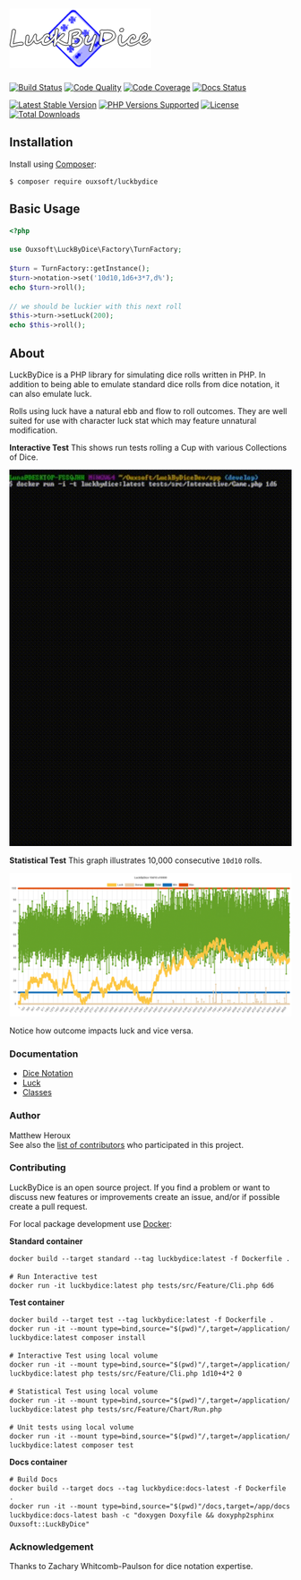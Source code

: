 # ![LuckByDice](https://raw.githubusercontent.com/Ouxsoft/LuckByDice/main/docs/logo.png)

[![Build Status](https://api.travis-ci.com/Ouxsoft/luckbydice.svg?branch=main&status=passed)](https://travis-ci.com/github/Ouxsoft/LuckByDice)
[![Code Quality](https://app.codacy.com/project/badge/Grade/08ce9a4f9d2041ed8d815ff6ad664242)](https://www.codacy.com/gh/Ouxsoft/LuckByDice/dashboard?utm_source=github.com&amp;utm_medium=referral&amp;utm_content=ouxsoft/LuckByDice&amp;utm_campaign=Badge_Grade)
[![Code Coverage](https://img.shields.io/codecov/c/github/Ouxsoft/LuckByDice)](https://codecov.io/gh/Ouxsoft/LuckByDice)
[![Docs Status](https://readthedocs.org/projects/luckbydice/badge/?version=latest&style=flat)](https://readthedocs.org/projects/luckbydice)

[![Latest Stable Version](https://img.shields.io/packagist/v/Ouxsoft/LuckByDice.svg)](https://packagist.org/packages/Ouxsoft/LuckByDice)
[![PHP Versions Supported](https://img.shields.io/badge/php-7.3%20to%208.0-777bb3.svg?logo=php&logoColor=white&labelColor=555555)](https://api.travis-ci.com/Ouxsoft/LuckByDice.svg?branch=master&status=passed)
[![License](https://img.shields.io/badge/license-MIT-428f7e.svg?logo=open%20source%20initiative&logoColor=white&labelColor=555555)](https://github.com/Ouxsoft/LuckByDice/blob/master/LICENSE)
[![Total Downloads](https://img.shields.io/packagist/dt/Ouxsoft/LuckByDice.svg)](https://packagist.org/packages/Ouxsoft/LuckByDice)

## Installation

Install using [Composer](https://getcomposer.org/download/):
```shell script
$ composer require ouxsoft/luckbydice
```

## Basic Usage
```php
<?php

use Ouxsoft\LuckByDice\Factory\TurnFactory;

$turn = TurnFactory::getInstance();
$turn->notation->set('10d10,1d6+3*7,d%');
echo $turn->roll(); 

// we should be luckier with this next roll
$this->turn->setLuck(200);
echo $this->roll();
```

## About
LuckByDice is a PHP library for simulating dice rolls written in PHP. In addition to being able to emulate standard 
dice rolls from dice notation, it can also emulate luck. 

Rolls using luck have a natural ebb and flow to roll outcomes. They are well suited for use with character luck stat
which may feature unnatural modification.

**Interactive Test**
This shows run tests rolling a Cup with various Collections of Dice.

![CLI Test Example](https://raw.githubusercontent.com/ouxsoft/LuckByDice/main/docs/interactive-test.gif)

**Statistical Test**
This graph illustrates 10,000 consecutive `10d10` rolls. 

![Chart Test Example](https://raw.githubusercontent.com/Ouxsoft/LuckByDice/main/docs/statistics.png)

Notice how outcome impacts luck and vice versa.

### Documentation
*  [Dice Notation](https://luckbydice.readthedocs.io/en/latest/project/dice-notation.html)
*  [Luck](https://luckbydice.readthedocs.io/en/latest/project/luck.html)
*  [Classes](https://luckbydice.readthedocs.io/en/latest/api.html)

### Author
Matthew Heroux<br />
See also the [list of contributors](https://github.com/Ouxsoft/LuckByDice/graphs/contributors) who participated in this project.

### Contributing
LuckByDice is an open source project. If you find a problem or want to discuss new features or improvements
create an issue, and/or if possible create a pull request.

For local package development use [Docker](https://www.docker.com/products/docker-desktop):

**Standard container**
```
docker build --target standard --tag luckbydice:latest -f Dockerfile .

# Run Interactive test
docker run -it luckbydice:latest php tests/src/Feature/Cli.php 6d6
```

**Test container**
```
docker build --target test --tag luckbydice:latest -f Dockerfile .
docker run -it --mount type=bind,source="$(pwd)"/,target=/application/ luckbydice:latest composer install

# Interactive Test using local volume 
docker run -it --mount type=bind,source="$(pwd)"/,target=/application/ luckbydice:latest php tests/src/Feature/Cli.php 1d10+4*2 0

# Statistical Test using local volume
docker run -it --mount type=bind,source="$(pwd)"/,target=/application/ luckbydice:latest php tests/src/Feature/Chart/Run.php

# Unit tests using local volume
docker run -it --mount type=bind,source="$(pwd)"/,target=/application/ luckbydice:latest composer test
```
**Docs container**
```
# Build Docs
docker build --target docs --tag luckbydice:docs-latest -f Dockerfile .
docker run -it --mount type=bind,source="$(pwd)"/docs,target=/app/docs luckbydice:docs-latest bash -c "doxygen Doxyfile && doxyphp2sphinx Ouxsoft::LuckByDice"
```

### Acknowledgement
Thanks to Zachary Whitcomb-Paulson for dice notation expertise.